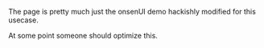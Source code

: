 The page is pretty much just the onsenUI demo hackishly modified for this usecase.

At some point someone should optimize this.
